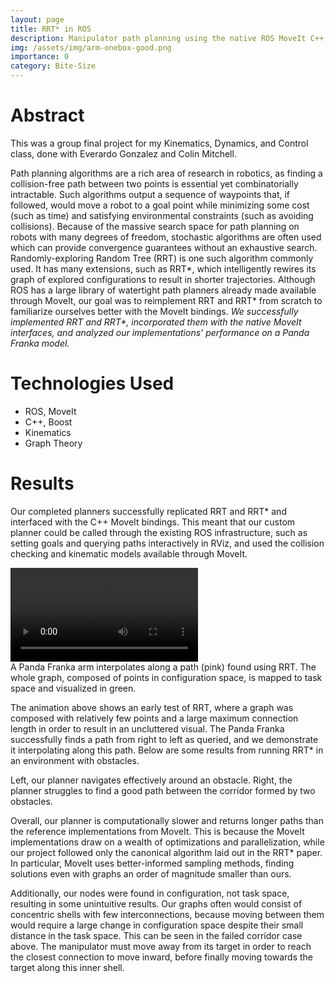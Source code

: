 ```yaml
---
layout: page
title: RRT* in ROS
description: Manipulator path planning using the native ROS MoveIt C++ bindings
img: /assets/img/arm-onebox-good.png
importance: 0
category: Bite-Size
---
```


# Abstract
This was a group final project for my Kinematics, Dynamics, and Control class, done with Everardo Gonzalez and Colin Mitchell.

Path planning algorithms are a rich area of research in robotics, as finding a collision-free path between two points is essential yet combinatorially intractable.
Such algorithms output a sequence of waypoints that, if followed, would move a robot to a goal point while minimizing some cost (such as time) and satisfying environmental constraints (such as avoiding collisions).
Because of the massive search space for path planning on robots with many degrees of freedom, stochastic algorithms are often used which can provide convergence guarantees without an exhaustive search.
Randomly-exploring Random Tree (RRT) is one such algorithm commonly used.
It has many extensions, such as RRT\*, which intelligently rewires its graph of explored configurations to result in shorter trajectories.
Although ROS has a large library of watertight path planners already made available through MoveIt, our goal was to reimplement RRT and RRT\* from scratch to familiarize ourselves better with the MoveIt bindings.
*We successfully implemented RRT and RRT\*, incorporated them with the native MoveIt interfaces, and analyzed our implementations' performance on a Panda Franka model.*

# Technologies Used
- ROS, MoveIt
- C++, Boost
- Kinematics
- Graph Theory

# Results
Our completed planners successfully replicated RRT and RRT\* and interfaced with the C++ MoveIt bindings.
This meant that our custom planner could be called through the existing ROS infrastructure, such as setting goals and querying paths interactively in RViz, and used the collision checking and kinematic models available through MoveIt.

<div class="h-100 d-flex align-items-center justify-content-center">
    <video class="img-fluid rounded z-depth-1" src="{{ '/assets/vid/rrt.mp4' | relative_url }}" autoplay loop>Video of RRT goes here-- try refreshing the page.</video>
</div>
<div class="caption">
    A Panda Franka arm interpolates along a path (pink) found using RRT. The whole graph, composed of points in configuration space, is mapped to task space and visualized in green.
</div>

The animation above shows an early test of RRT, where a graph was composed with relatively few points and a large maximum connection length in order to result in an uncluttered visual.
The Panda Franka successfully finds a path from right to left as queried, and we demonstrate it interpolating along this path.
Below are some results from running RRT\* in an environment with obstacles.

<div class="row">
    <div class="col-sm mt-3 mt-md-0">
        <img class="img-fluid rounded z-depth-1" src="{{ '/assets/img/arm-onebox-good.png' | relative_url }}" alt="" title="example image"/>
    </div>
    <div class="col-sm mt-3 mt-md-0">
        <img class="img-fluid rounded z-depth-1" src="{{ '/assets/img/arm-corridor.png' | relative_url }}" alt="" title="example image"/>
    </div>
</div>
<div class="caption">
    Left, our planner navigates effectively around an obstacle. Right, the planner struggles to find a good path between the corridor formed by two obstacles.
</div>

Overall, our planner is computationally slower and returns longer paths than the reference implementations from MoveIt.
This is because the MoveIt implementations draw on a wealth of optimizations and parallelization, while our project followed only the canonical algorithm laid out in the RRT\* paper.
In particular, MoveIt uses better-informed sampling methods, finding solutions even with graphs an order of magnitude smaller than ours.

Additionally, our nodes were found in configuration, not task space, resulting in some unintuitive results.
Our graphs often would consist of concentric shells with few interconnections, because moving between them would require a large change in configuration space despite their small distance in the task space.
This can be seen in the failed corridor case above.
The manipulator must move away from its target in order to reach the closest connection to move inward, before finally moving towards the target along this inner shell.
